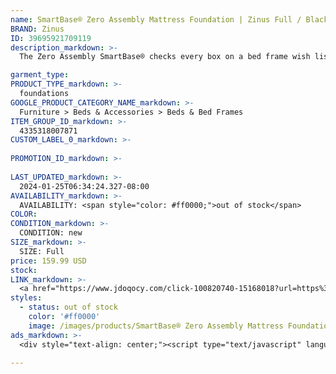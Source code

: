 ```yaml
---
name: SmartBase® Zero Assembly Mattress Foundation | Zinus Full / Black
BRAND: Zinus
ID: 39695921709119
description_markdown: >-
  The Zero Assembly SmartBase® checks every box on a bed frame wish list. This reinforced steel base is made with a metal platform you can rest any mattress directly on top of for reliable, box spring-free support. It’s also engineered with multiple support legs for maximum stability and squeak-free use, along with tons of under bed storage space.

garment_type:
PRODUCT_TYPE_markdown: >-
  foundations
GOOGLE_PRODUCT_CATEGORY_NAME_markdown: >-
  Furniture > Beds & Accessories > Beds & Bed Frames
ITEM_GROUP_ID_markdown: >-
  4335318007871
CUSTOM_LABEL_0_markdown: >-
  
PROMOTION_ID_markdown: >-
  
LAST_UPDATED_markdown: >-
  2024-01-25T06:34:24.327-08:00
AVAILABILITY_markdown: >-
  AVAILABILITY: <span style="color: #ff0000;">out of stock</span>
COLOR:
CONDITION_markdown: >-
  CONDITION: new
SIZE_markdown: >-
  SIZE: Full
price: 159.99 USD
stock: 
LINK_markdown: >-
  <a href="https://www.jdoqocy.com/click-100820740-15168018?url=https%3A%2F%2Fwww.zinus.com%2Fproducts%2Fsmartbase-zero-assembly-mattress-foundation%3Fvariant%3D39695921709119" target="_blank" style="display: inline-block; padding: 10px 20px; font-size: 16px; text-align: center; text-decoration: none; cursor: pointer; border: 1px solid #3498db; color: #3498db; background-color: #fff; border-radius: 5px; transition: background-color 0.3s;">Go to Product</a>
styles:
  - status: out of stock
    color: '#ff0000'
    image: /images/products/SmartBase® Zero Assembly Mattress Foundation _ Zinus Full _ Black/4335318007871_1_Shawn_Metal_14_inch_SmartBase_frame.jpg
ads_markdown: >-
  <div style="text-align: center;"><script type="text/javascript" language="javascript" src="https://www.tkqlhce.com/placeholder-52290839?target=_top&mouseover=N"></script></div>

---
```

